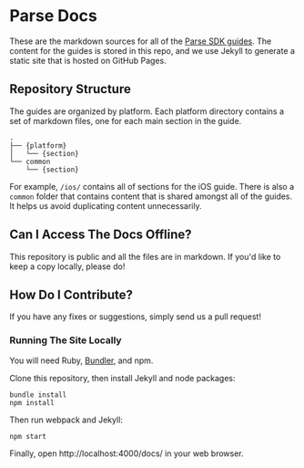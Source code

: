 # Parse Docs

These are the markdown sources for all of the [Parse SDK guides](https://parseplatform.github.io/#sdks). The content for the guides is stored in this repo, and we use Jekyll to generate a static site that is hosted on GitHub Pages.

## Repository Structure

The guides are organized by platform. Each platform directory contains a set of markdown files, one for each main section in the guide.

    .
    ├── {platform}
    │   └── {section}
    └── common
        └── {section}

For example, `/ios/` contains all of sections for the iOS guide. There is also a `common` folder that contains content that is shared amongst all of the guides. It helps us avoid duplicating content unnecessarily.

## Can I Access The Docs Offline?

This repository is public and all the files are in markdown. If you'd like to keep a copy locally, please do!

## How Do I Contribute?

If you have any fixes or suggestions, simply send us a pull request!

### Running The Site Locally

You will need Ruby, [Bundler](http://bundler.io/), and npm.

Clone this repository, then install Jekyll and node packages:

```
bundle install
npm install
```

Then run webpack and Jekyll:

```
npm start
```

Finally, open http://localhost:4000/docs/ in your web browser.
